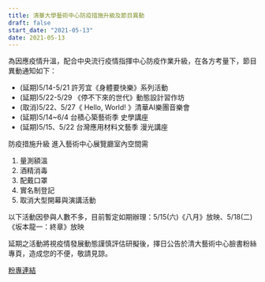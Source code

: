 ```yaml
---
title: 清華大學藝術中心防疫措施升級及節目異動
draft: false
start_date: "2021-05-13"
date: 2021-05-13
---
```


為因應疫情升溫，配合中央流行疫情指揮中心防疫作業升級，在各方考量下，節目異動通知如下：

* (延期)5/14-5/21 許芳宜《身體要快樂》系列活動
* (延期)5/22-5/29 《停不下來的世代》動態設計習作坊
* (取消)5/22、5/27《 Hello, World! 》清華AI樂團音樂會
* (延期)5/14~6/4 台積心築藝術季 史學講座
* (延期)5/15、5/22 台灣應用材料文藝季 漫光講座

防疫措施升級 進入藝術中心展覽廳室內空間需

1. 量測額溫
2. 酒精消毒
3. 配戴口罩
4. 實名制登記
5. 取消大型開幕與演講活動

以下活動因參與人數不多，目前暫定如期辦理：5/15(六)《八月》放映、5/18(二)《坂本龍一：終章》放映

延期之活動將視疫情發展動態謹慎評估研擬後，擇日公告於清大藝術中心臉書粉絲專頁，造成您的不便，敬請見諒。

[粉專連結](https://www.facebook.com/168488656621276/posts/2234076506729137/?d=n)